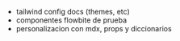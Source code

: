 

- tailwind config docs (themes, etc)
- componentes flowbite de prueba
- personalizacion con mdx, props y diccionarios

